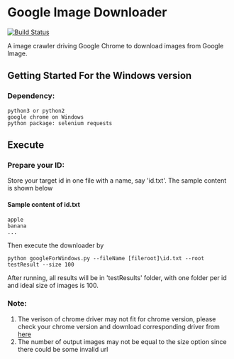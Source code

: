 Google Image Downloader
===========================
[![Build Status](https://travis-ci.org/whcacademy/imageDownloader.svg?branch=master)](https://travis-ci.org/whcacademy/imageDownloader)

A image crawler driving Google Chrome to download images from Google Image.


## Getting Started For the Windows version

### Dependency:
    python3 or python2
    google chrome on Windows
    python package: selenium requests

## Execute
### Prepare your ID:
Store your target id in one file with a name, say 'id.txt'. The sample content is shown below

#### Sample content of id.txt
    apple
    banana
    ...

Then execute the downloader by
```
python googleForWindows.py --fileName [fileroot]\id.txt --root testResult --size 100
```

After running, all results will be in 'testResults' folder, with one folder per id and ideal size of images is 100.
### Note:
1. The verison of chrome driver may not fit for chrome version, please check your chrome version and download corresponding driver from [here](https://sites.google.com/a/chromium.org/chromedriver/downloads)
2. The number of output images may not be equal to the size option since there could be some invalid url
